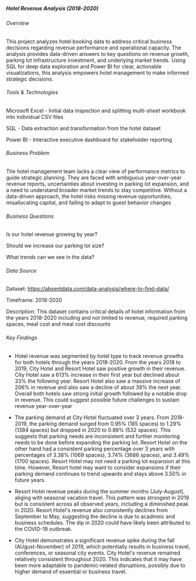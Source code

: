 ##### Hotel Revenue Analysis (2018-2020)



###### Overview

This project analyzes hotel booking data to address critical business decisions regarding revenue performance and operational capacity. The analysis provides data-driven answers to key questions on revenue growth, parking lot infrastructure investment, and underlying market trends. Using SQL for deep data exploration and Power BI for clear, actionable visualizations, this analysis empowers hotel management to make informed strategic decisions.





###### Tools \& Technologies

Microsoft Excel - Initial data inspection and splitting multi-sheet workbook into individual CSV files

SQL - Data extraction and transformation from the hotel dataset

Power BI - Interactive executive dashboard for stakeholder reporting





###### Business Problem

The hotel management team lacks a clear view of performance metrics to guide strategic planning. They are faced with ambiguous year-over-year revenue reports, uncertainties about investing in parking lot expansion, and a need to understand broader market trends to stay competitive. Without a data-driven approach, the hotel risks missing revenue opportunities, misallocating capital, and failing to adapt to guest behavior changes





###### Business Questions

Is our hotel revenue growing by year?

Should we increase our parking lot size?

What trends can we see in the data?





###### Data Source

Dataset: https://absentdata.com/data-analysis/where-to-find-data/

Timeframe: 2018-2020

Description: This dataset contains critical details of hotel information from the years 2018-2020 including and not limited to revenue, required parking spaces, meal cost and meal cost discounts





###### Key Findings

* Hotel revenue was segmented by hotel type to track revenue growths for both hotels through the years 2018-2020. From the years 2018 to 2019, City Hotel and Resort Hotel saw positive growth in their revenue. City Hotel saw a 613% increase in their first year but declined about 33% the following year. Resort Hotel also saw a massive increase of 206% in revenue and also saw a decline of about 39% the next year. Overall both hotels saw strong initial growth followed by a notable drop in revenue. This could suggest possible future challenges to sustain revenue year-over-year



* The parking demand at City Hotel fluctuated over 3 years. From 2018-2019, the parking demand surged from 0.95% (185 spaces) to 1.29% (1384 spaces) but dropped in 2020 to 0.88% (532 spaces). This suggests that parking needs are inconsistent and further monitoring needs to be done before expanding the parking lot. Resort Hotel on the other hand had a consistent parking percentage over 3 years with percentages of 3.38% (1069 spaces), 3.74% (3686 spaces), and 3.49% (1700 spaces). Resort Hotel may not need a parking lot expansion at this time. However, Resort hotel may want to consider expansions if their parking demand continues to trend upwards and stays above 3.50% in future years.



* Resort Hotel revenue peaks during the summer months (July-August), aliging with seasonal vacation travel. This pattern was strongest in 2019 but is consistent across all observed years, including a diminished peak in 2020. Resort Hotel's revenue also consistently declines from September to May, suggesting the decline is due to acadmeic and business schedules. The dip in 2020 could have likely been attributed to the COVID-19 outbreak.



* City Hotel demonstrates a significant revenue spike during the fall (AUgust-November) of 2019, which potentially results in business travel, conferences, or seasonal city events. City Hotel's revenue remained relatively consistent throughout 2020. This indicates that it may have been more adaptable to pandemic-related disruptions, possibly due to higher demand of essential or business travel.
